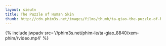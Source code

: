 ```yaml
---
layout: sieutv
title: The Puzzle of Human Skin
thumb: http://cdn.phim3s.net/images/films/thumb/ta-giao-the-puzzle-of-human-skin-2015.jpg
---
```

{% include jwpadv src='//phim3s.net/phim-le/ta-giao_8840/xem-phim//video.mp4' %}